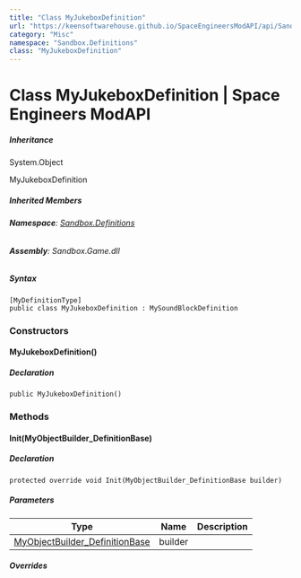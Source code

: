 ```yaml
---
title: "Class MyJukeboxDefinition"
url: "https://keensoftwarehouse.github.io/SpaceEngineersModAPI/api/Sandbox.Definitions.MyJukeboxDefinition.html"
category: "Misc"
namespace: "Sandbox.Definitions"
class: "MyJukeboxDefinition"
---
```


# Class MyJukeboxDefinition | Space Engineers ModAPI

##### Inheritance

System.Object

MyJukeboxDefinition

##### Inherited Members

###### **Namespace**: [Sandbox.Definitions](https://keensoftwarehouse.github.io/SpaceEngineersModAPI/api/Sandbox.Definitions.html)

###### **Assembly**: Sandbox.Game.dll

##### Syntax

```
[MyDefinitionType]
public class MyJukeboxDefinition : MySoundBlockDefinition
```

### Constructors

#### MyJukeboxDefinition()

##### Declaration

```
public MyJukeboxDefinition()
```

### Methods

#### Init(MyObjectBuilder\_DefinitionBase)

##### Declaration

```
protected override void Init(MyObjectBuilder_DefinitionBase builder)
```

##### Parameters

| Type | Name | Description |
| --- | --- | --- |
| [MyObjectBuilder\_DefinitionBase](https://keensoftwarehouse.github.io/SpaceEngineersModAPI/api/VRage.Game.MyObjectBuilder_DefinitionBase.html) | builder |     |

##### Overrides